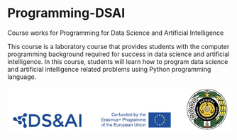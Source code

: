 # Programming-DSAI
Course works for Programming for Data Science and Artificial Intelligence

This course is a laboratory course that provides students with the computer programming background required for success in data science and artificial intelligence.
In this course, students will learn how to program data science and artificial intelligence related problems using Python programming language.

![Erasmus-DSAI Logo](https://github.com/opimstp-usu/Programming-DSAI/blob/main/images/Logo.png?raw=true)
